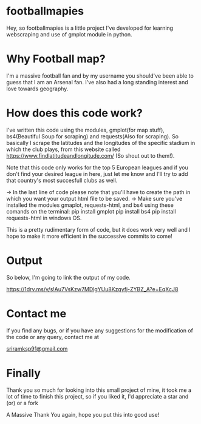 # footballmapies

Hey, so footballmapies is a little project I've developed for learning webscraping and use of gmplot module in python.

# Why Football map?

I'm a massive football fan and by my username you should've been able to guess that I am an Arsenal fan. I've also had a long standing interest and love towards geography.

# How does this code work?

I've written this code using the modules, gmplot(for map stuff), bs4(Beautiful Soup for scraping) and requests(Also for scraping). So basically I scrape the latitudes and the longitudes of the specific stadium in which the club plays, from this website called https://www.findlatitudeandlongitude.com/ (So shout out to them!).

Note that this code only works for the top 5 European leagues and if you don't find your desired league in here, just let me know and I'll try to add that country's most succesfull clubs as well.

-> In the last line of code please note that you'll have to create the path in which you want your output html file to be saved.
-> Make sure you've installed the modules gmaplot, requests-html,  and bs4
using these comands on the terminal:
pip install gmplot
pip install bs4
pip install requests-html
in windows OS.

This is a pretty rudimentary form of code, but it does work very well and I hope to make it more efficient in the successive commits to come!

# Output

So below, I'm going to link the output of my code.

https://1drv.ms/v/s!Au7VsKzw7MDlgYUu8Kzqyfj-ZYBZ_A?e=EqXcJ8

# Contact me

If you find any bugs, or if you have any suggestions for the modification of the code or any query, contact me at

sriramksp91@gmail.com

# Finally

Thank you so much for looking into this small project of mine, it took me a lot of time to finish this project, so if you liked it, I'd appreciate a star and (or) or a fork

A Massive Thank You again, hope you put this into good use!
